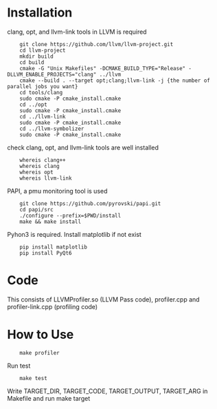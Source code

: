 # Installation
clang, opt, and llvm-link tools in LLVM is required
```
	git clone https://github.com/llvm/llvm-project.git
	cd llvm-project
	mkdir build
	cd build
	cmake -G "Unix Makefiles" -DCMAKE_BUILD_TYPE="Release" -DLLVM_ENABLE_PROJECTS="clang" ../llvm
	cmake --build . --target opt;clang;llvm-link -j {the number of parallel jobs you want}
	cd tools/clang
	sudo cmake -P cmake_install.cmake
	cd ../opt
	sudo cmake -P cmake_install.cmake
	cd ../llvm-link
	sudo cmake -P cmake_install.cmake
	cd ../llvm-symbolizer
	sudo cmake -P cmake_install.cmake
```
check clang, opt, and llvm-link tools are well installed
```
	whereis clang++
	whereis clang
	whereis opt
	whereis llvm-link
```
PAPI, a pmu monitoring tool is used
```
	git clone https://github.com/pyrovski/papi.git
	cd papi/src
	./configure --prefix=$PWD/install
	make && make install
```
Pyhon3 is required. Install matplotlib if not exist
```
	pip install matplotlib
	pip install PyQt6
```
# Code
This consists of LLVMProfiler.so (LLVM Pass code), profiler.cpp and profiler-link.cpp (profiling code)
# How to Use
```	
	make profiler
```
Run test
```
	make test
```
Write TARGET\_DIR, TARGET\_CODE, TARGET\_OUTPUT, TARGET\_ARG in Makefile and run make target
